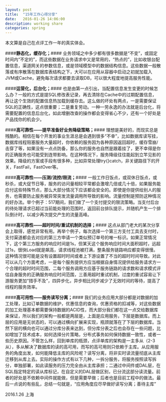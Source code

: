```yaml
---
layout: post
title:  "15年工作心得分享"
date:   2016-01-26 14:06:00
description: working share
categories: spring
---
```


本文算是自己在点评工作一年的真实体会。

####__静态化，缓存化；__####
业务领域之中多少都有很多数据是“不变”，或固定时间内“不定的”，而这些数据在业务请求中又是常用的，“热点的”，比如收银台配置信息，渠道网关的参数信息，或是领域模型中的数据结构信息。这些数据一般散落或有序散落在数据库表结构之下，大可以在应用从容器中启动之初就加载入JVM或Cache，避免每次请求都要去读取DB，可以很大程度地提高服务性能。

####__运营化，后台化；__####
也是由第一点引出，当配置信息发生变更的时候怎么办？一般的方式是提SQL修改表记录，再去清除在Cache中的过期配置信息，再让这个生效的配置信息热加载到缓存去。这么做的坏处有两点，一是需要保证SQL的正确性，这点很重要；二是重复劳动。一种一劳永逸的办法就是后台化，将需要配置的信息后台化，如此增删改查的操作都会变得省心不少，还有一个好处是产品找你的机会少。

####__高可靠性——提早准备好业务降级策略；__####
理想是美好的，而现实总是残酷的。相信在每个开发的事业生涯总是会遇到很多“不幸”，比如数据库读写挂，数据库线程阻塞服务大量超时，你依赖的服务因为各种原因返回超时，缓存雪崩/击穿了等，如果没有一点点防备，那么你的服务也自然是跟着挂了，更不幸得是你的正确服务也可能受到连带影响。在这种情况下，服务降级往往能起到立竿见影的效果。降级的方案或手段有很多种，比如异常处理try{}catch，非关键路径下的开关，FastFail，FastOver等。

####__高可靠性——压测/流控/限流；__####
一般工作日饭点，或双休日饭点，或秒杀，或大促节日等，服务的访问量相较平常都会激增几倍或几十倍，如果服务能应付这些特殊节点，那么大部分情况下应该都会安全的。即使是你提供给别人的服务，也需要防止服务被异常突发流量调用所导致的影响。流量控制是预防这种情况的好办法。举个例子：517期间，我们做了一个支付提交的限流策略。当支付后台的待处理请求已超过当前能处理的范围时，返回前台排队提示，并随机产生一个排队倒计时，以减少再次提交产生的流量高峰。

####__高可靠性——超时时间/重试机制的选择；__####
这点从部门老大的某次分享会上取得，感觉非常有用。再举个例子，每次选择一个第三方支付工具去支付时，支付渠道都会去对应的第三方申请一个类似预订单号的唯一标识。如果正常情况下，这个第三方服务的响应时间是1s，但某天这个服务响应时间大面积超时，远超过1s，很快Load就是飙高，请求线程池被打满，整条服务链路响应都变得很慢。这种情况很可能是没有设置超时时间或者上下游设置了不当的超时时间导致。对此可以从几个方面考虑，一是每个服务提供方应当根据自身情况提供给服务请求方一个合理的超时时间范围，二每个服务调用方应基于服务链路的请求数和请求模式评估自身服务的正确服务响应时间范围，三善用超时重试机制，过度的重试容易让下游服务更加“措手不及”，四异步化，异步相比同步减少了无效时间的等待，提高了线程的服务效率。

####__高可用性——服务读写分离；__####
我们的业务应用大部分都是对数据的加工处理，比如订单数据的维护，优惠信息的查询，优惠资格的扣减等，对这些数据的加工处理基本都需要保持数据的ACID性，而大部分我们都在这一点交给数据库来保证，所以我们的架构一般都是两层是，上面是应用服务，下层是数据库。而上层的应用是无状态的，可以通过横向扩展来实现，瓶颈就落在了下层的数据库。当然下层的横向也可以通过分库分表来达到，但分库分表之后也会存在一些问题，比如增加了技术成本，如何选择分片策略，分布式事务如何保持数据一致性，或者一些历史原因。不管怎么样，回到单库的瓶颈，点评单库的架构是一主多从（2-3从），多从解决了数据库的读的高可用，而写的高可用则只依赖于主库。从应用服务的角度出发，如何能降低主库的风险呢？读写分离，将非实时读流量彻底从主库迁移到从库上去。实际的操作方式有以下几种，一拆分服务，将服务按照读写拆分，单独部署，如此读服务的压力完全由从主库承担；二通过中间件或DAL层，在SQL指定特定的读从库标记，在自定义的DAL层做区别，已分流这部分读流量。前者的好处是不依赖中间件就能做，但是需要早做；后者也是目前工程中的做法。最后一点说的有些乱，总结一句就是，“应用角度应尽早做好读写分离；善待主库”


2016.1.26 上海



